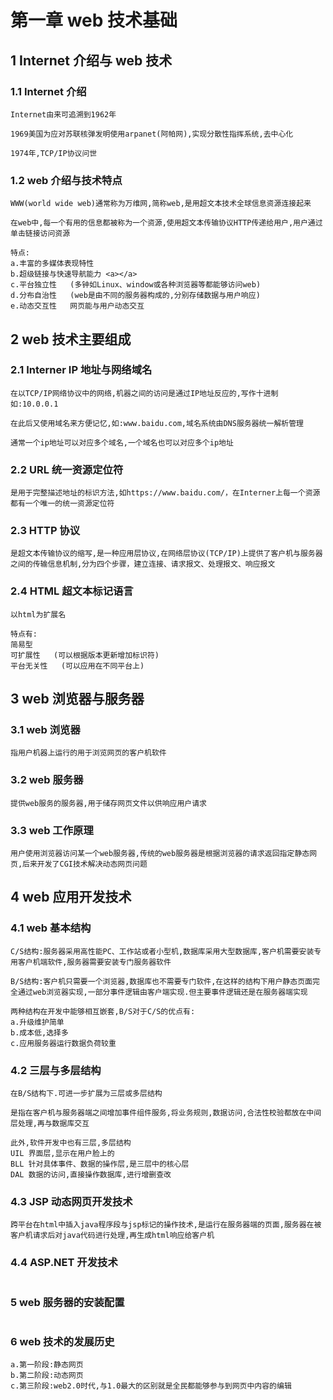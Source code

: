 # 第一章 web 技术基础

## 1 Internet 介绍与 web 技术

### 1.1 Internet 介绍

```
Internet由来可追溯到1962年

1969美国为应对苏联核弹发明使用arpanet(阿帕网),实现分散性指挥系统,去中心化

1974年,TCP/IP协议问世
```

### 1.2 web 介绍与技术特点

```
WWW(world wide web)通常称为万维网,简称web,是用超文本技术全球信息资源连接起来

在web中,每一个有用的信息都被称为一个资源,使用超文本传输协议HTTP传递给用户,用户通过单击链接访问资源

特点:
a.丰富的多媒体表现特性
b.超级链接与快速导航能力 <a></a>
c.平台独立性   (多钟如Linux、window或各种浏览器等都能够访问web)
d.分布自治性   (web是由不同的服务器构成的,分别存储数据与用户响应)
e.动态交互性   网页能与用户动态交互
```

## 2 web 技术主要组成

### 2.1 Interner IP 地址与网络域名

```
在以TCP/IP网络协议中的网络,机器之间的访问是通过IP地址反应的,写作十进制如:10.0.0.1

在此后又使用域名来方便记忆,如:www.baidu.com,域名系统由DNS服务器统一解析管理

通常一个ip地址可以对应多个域名,一个域名也可以对应多个ip地址
```

### 2.2 URL 统一资源定位符

```
是用于完整描述地址的标识方法,如https://www.baidu.com/，在Interner上每一个资源都有一个唯一的统一资源定位符
```

### 2.3 HTTP 协议

```
是超文本传输协议的缩写,是一种应用层协议,在网络层协议(TCP/IP)上提供了客户机与服务器之间的传输信息机制,分为四个步骤，建立连接、请求报文、处理报文、响应报文
```

### 2.4 HTML 超文本标记语言

```
以html为扩展名

特点有:
简易型
可扩展性   (可以根据版本更新增加标识符)
平台无关性   (可以应用在不同平台上)
```

## 3 web 浏览器与服务器

### 3.1 web 浏览器

```
指用户机器上运行的用于浏览网页的客户机软件
```

### 3.2 web 服务器

```
提供web服务的服务器,用于储存网页文件以供响应用户请求
```

### 3.3 web 工作原理

```
用户使用浏览器访问某一个web服务器,传统的web服务器是根据浏览器的请求返回指定静态网页,后来开发了CGI技术解决动态网页问题
```

## 4 web 应用开发技术

### 4.1 web 基本结构

```
C/S结构:服务器采用高性能PC、工作站或者小型机,数据库采用大型数据库,客户机需要安装专用客户机端软件,服务器需要安装专门服务器软件

B/S结构:客户机只需要一个浏览器,数据库也不需要专门软件,在这样的结构下用户静态页面完全通过web浏览器实现,一部分事件逻辑由客户端实现.但主要事件逻辑还是在服务器端实现

两种结构在开发中能够相互嵌套,B/S对于C/S的优点有:
a.升级维护简单
b.成本低,选择多
c.应用服务器运行数据负荷较重

```

### 4.2 三层与多层结构

```
在B/S结构下.可进一步扩展为三层或多层结构

是指在客户机与服务器端之间增加事件组件服务,将业务规则,数据访问,合法性校验都放在中间层处理,再与数据库交互

此外,软件开发中也有三层,多层结构
UIL 界面层,显示在用户脸上的
BLL 针对具体事件、数据的操作层,是三层中的核心层
DAL 数据的访问,直接操作数据库,进行增删查改
```

### 4.3 JSP 动态网页开发技术

```
跨平台在html中插入java程序段与jsp标记的操作技术,是运行在服务器端的页面,服务器在被客户机请求后对java代码进行处理,再生成html响应给客户机
```

### 4.4 ASP.NET 开发技术

```

```

### 5 web 服务器的安装配置

```

```

### 6 web 技术的发展历史

```
a.第一阶段:静态网页
b.第二阶段:动态网页
c.第三阶段:web2.0时代,与1.0最大的区别就是全民都能够参与到网页中内容的编辑
```
